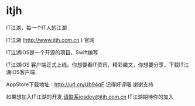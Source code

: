 # itjh
IT江湖，每一个IT人的江湖

IT江湖 (http://www.itjh.com.cn ) 官网

IT江湖iOS是一个开源的项目，Swift编写

IT江湖iOS 客户端正式上线。你想要看IT资讯，精彩趣文，你想要分享，下载IT江湖iOS客户端.

AppStore下载地址：http://url.cn/Ub94qF 记得好评哦 谢谢支持

如果想加入IT江湖的开发,请联系iosdev@itjh.com.cn IT江湖期待你的加入
